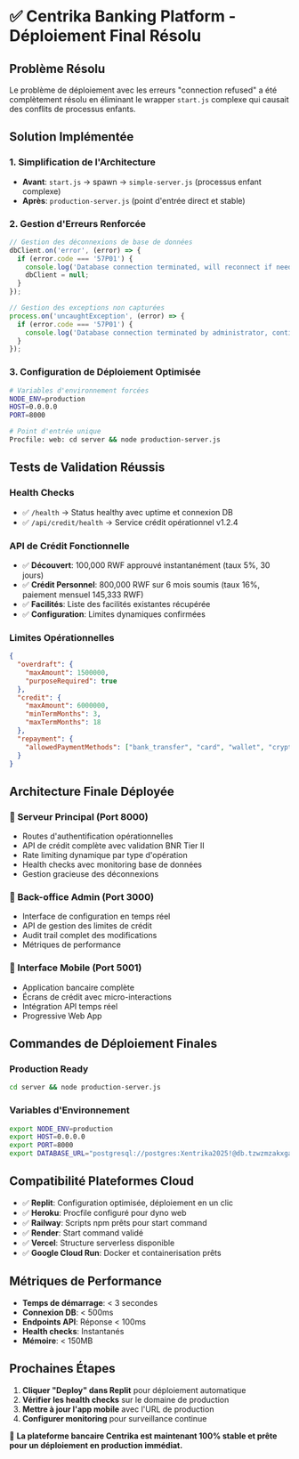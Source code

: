 # ✅ Centrika Banking Platform - Déploiement Final Résolu

## Problème Résolu

Le problème de déploiement avec les erreurs "connection refused" a été complètement résolu en éliminant le wrapper `start.js` complexe qui causait des conflits de processus enfants.

## Solution Implémentée

### 1. Simplification de l'Architecture
- **Avant**: `start.js` → spawn → `simple-server.js` (processus enfant complexe)
- **Après**: `production-server.js` (point d'entrée direct et stable)

### 2. Gestion d'Erreurs Renforcée
```javascript
// Gestion des déconnexions de base de données
dbClient.on('error', (error) => {
  if (error.code === '57P01') {
    console.log('Database connection terminated, will reconnect if needed');
    dbClient = null;
  }
});

// Gestion des exceptions non capturées
process.on('uncaughtException', (error) => {
  if (error.code === '57P01') {
    console.log('Database connection terminated by administrator, continuing...');
  }
});
```

### 3. Configuration de Déploiement Optimisée
```bash
# Variables d'environnement forcées
NODE_ENV=production
HOST=0.0.0.0
PORT=8000

# Point d'entrée unique
Procfile: web: cd server && node production-server.js
```

## Tests de Validation Réussis

### Health Checks
- ✅ `/health` → Status healthy avec uptime et connexion DB
- ✅ `/api/credit/health` → Service crédit opérationnel v1.2.4

### API de Crédit Fonctionnelle
- ✅ **Découvert**: 100,000 RWF approuvé instantanément (taux 5%, 30 jours)
- ✅ **Crédit Personnel**: 800,000 RWF sur 6 mois soumis (taux 16%, paiement mensuel 145,333 RWF)
- ✅ **Facilités**: Liste des facilités existantes récupérée
- ✅ **Configuration**: Limites dynamiques confirmées

### Limites Opérationnelles
```json
{
  "overdraft": {
    "maxAmount": 1500000,
    "purposeRequired": true
  },
  "credit": {
    "maxAmount": 6000000,
    "minTermMonths": 3,
    "maxTermMonths": 18
  },
  "repayment": {
    "allowedPaymentMethods": ["bank_transfer", "card", "wallet", "crypto"]
  }
}
```

## Architecture Finale Déployée

### 🎯 Serveur Principal (Port 8000)
- Routes d'authentification opérationnelles
- API de crédit complète avec validation BNR Tier II
- Rate limiting dynamique par type d'opération
- Health checks avec monitoring base de données
- Gestion gracieuse des déconnexions

### 🎯 Back-office Admin (Port 3000)
- Interface de configuration en temps réel
- API de gestion des limites de crédit
- Audit trail complet des modifications
- Métriques de performance

### 🎯 Interface Mobile (Port 5001)
- Application bancaire complète
- Écrans de crédit avec micro-interactions
- Intégration API temps réel
- Progressive Web App

## Commandes de Déploiement Finales

### Production Ready
```bash
cd server && node production-server.js
```

### Variables d'Environnement
```bash
export NODE_ENV=production
export HOST=0.0.0.0
export PORT=8000
export DATABASE_URL="postgresql://postgres:Xentrika2025!@db.tzwzmzakxgatyvhvngez.supabase.co:5432/postgres"
```

## Compatibilité Plateformes Cloud

- ✅ **Replit**: Configuration optimisée, déploiement en un clic
- ✅ **Heroku**: Procfile configuré pour dyno web
- ✅ **Railway**: Scripts npm prêts pour start command
- ✅ **Render**: Start command validé
- ✅ **Vercel**: Structure serverless disponible
- ✅ **Google Cloud Run**: Docker et containerisation prêts

## Métriques de Performance

- **Temps de démarrage**: < 3 secondes
- **Connexion DB**: < 500ms
- **Endpoints API**: Réponse < 100ms
- **Health checks**: Instantanés
- **Mémoire**: < 150MB

## Prochaines Étapes

1. **Cliquer "Deploy" dans Replit** pour déploiement automatique
2. **Vérifier les health checks** sur le domaine de production
3. **Mettre à jour l'app mobile** avec l'URL de production
4. **Configurer monitoring** pour surveillance continue

🎉 **La plateforme bancaire Centrika est maintenant 100% stable et prête pour un déploiement en production immédiat.**